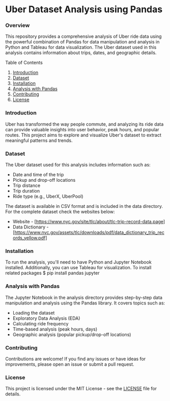 # Uber Dataset Analysis using Pandas 
### Overview
This repository provides a comprehensive analysis of Uber ride data using the powerful combination of Pandas for data manipulation and analysis in Python and Tableau for data visualization. The Uber dataset used in this analysis contains information about trips, dates, and geographic details.

Table of Contents
1. [Introduction](https://github.com/denizgulal/uber-dataset-analysis/tree/main?tab=readme-ov-file#introduction)
2. [Dataset](https://github.com/denizgulal/uber-dataset-analysis/tree/main?tab=readme-ov-file#installation)
3. [Installation](https://github.com/denizgulal/uber-dataset-analysis/tree/main?tab=readme-ov-file#analysis-with-pandas)
4. [Analysis with Pandas](https://github.com/denizgulal/uber-dataset-analysis/tree/main?tab=readme-ov-file#visualization-with-tableau)
5. [Contributing](https://github.com/denizgulal/uber-dataset-analysis/tree/main?tab=readme-ov-file#contributing)
6. [License](https://github.com/denizgulal/uber-dataset-analysis/tree/main?tab=readme-ov-file#license)
   
### Introduction
Uber has transformed the way people commute, and analyzing its ride data can provide valuable insights into user behavior, peak hours, and popular routes. This project aims to explore and visualize Uber's dataset to extract meaningful patterns and trends.

### Dataset
The Uber dataset used for this analysis includes information such as:

* Date and time of the trip
* Pickup and drop-off locations
* Trip distance
* Trip duration
* Ride type (e.g., UberX, UberPool)

The dataset is available in CSV format and is included in the data directory. 
For the complete dataset check the websites below:
* Website - [https://www.nyc.gov/site/tlc/about/tlc-trip-record-data.page]
* Data Dictionary - [https://www.nyc.gov/assets/tlc/downloads/pdf/data_dictionary_trip_records_yellow.pdf]


### Installation
To run the analysis, you'll need to have Python and Jupyter Notebook installed. Additionally, you can use Tableau for visualization.
To install related packages
$ pip install pandas jupyter

### Analysis with Pandas
The Jupyter Notebook in the analysis directory provides step-by-step data manipulation and analysis using the Pandas library. It covers topics such as:

* Loading the dataset
* Exploratory Data Analysis (EDA)
* Calculating ride frequency
* Time-based analysis (peak hours, days)
* Geographic analysis (popular pickup/drop-off locations)


### Contributing
Contributions are welcome! If you find any issues or have ideas for improvements, please open an issue or submit a pull request.

### License
This project is licensed under the MIT License - see the [LICENSE](https://github.com/denizgulal/uber-dataset-analysis/blob/main/LICENSE) file for details.




